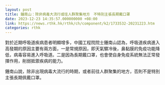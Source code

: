 ```yaml
---
layout: post
title: 鍾南山：除非病毒大流行或往人群聚集地方　不特別主張長期戴口罩
date: 2023-12-23 14:35:57.000000000 +08:00
link: https://news.rthk.hk/rthk/ch/component/k2/1733532-20231223.htm
categories: rthk
---
```


對於近期呼吸道疾病患者明顯增多，中國工程院院士鍾南山認為，呼吸道疾病進入高發期的原因主要有兩方面，一是常規原因，即天氣驟冷後，鼻黏膜的免疫功能降低，病毒容易進入呼吸道。二是因為長期戴口罩，也會使自身免疫系統無法正常發揮作用，削弱抵禦疾病的能力。

鍾南山說，除非出現病毒大流行的時期，或者前往人群聚集的地方，否則不是特別主張長期佩戴口罩。
